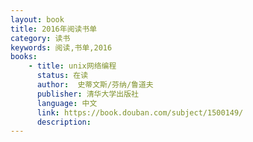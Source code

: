 ```yaml
---
layout: book
title: 2016年阅读书单
category: 读书
keywords: 阅读,书单,2016
books: 
    - title: unix网络编程
      status: 在读
      author:  史蒂文斯/芬纳/鲁道夫
      publisher: 清华大学出版社
      language: 中文
      link: https://book.douban.com/subject/1500149/
      description: 
---
```

